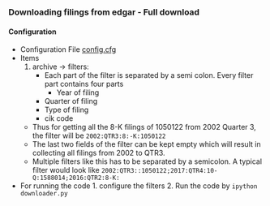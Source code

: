 ### Downloading filings from edgar - Full download

#### Configuration

  - Configuration File [config.cfg](config.cfg)
  - Items
    1. archive -> filters:
       + Each part of the filter is separated by a semi colon. Every filter
       part contains four parts
       	    - Year of filing
	    - Quarter of filing
	    - Type of filing
	    - cik code
      + Thus for getting all the 8-K filings of 1050122 from 2002 Quarter 3, the filter will be
	     ``` 2002:QTR3:8:-K:1050122  ```
      + The last two fields of the filter can be kept empty which will result in collecting all filings from 2002 to QTR3.
      + Multiple filters like this has to be separated by a semicolon. A typical filter would look like
        	 ``` 2002:QTR3::1050122;2017:QTR4:10-Q:1588014;2016:QTR2:8-K: ```
 - For running the code
       1. configure the filters
       2. Run the code by ``` ipython downloader.py ```	  
		    